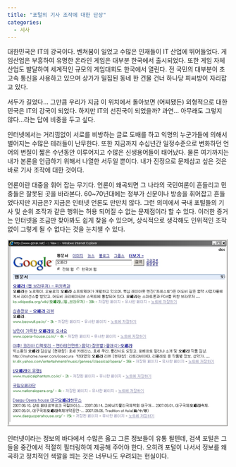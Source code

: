 ```yaml
---
title: "포털의 기사 조작에 대한 단상"
categories:
  - 시사
---
```


대한민국은 IT의 강국이다. 벤쳐붐이 일었고 수많은 인재들이 IT 산업에 뛰어들었다. 게임산업은 부흥하여 유명한 온라인 게임은 대부분 한국에서 출시되었다. 또한 게임 자체 산업도 발달하여 세계적인 규모의 게임대회도 한국에서 열린다. 전 국민의 대부분이 초고속 통신을 사용하고 있으며 상가가 밀집된 동네 한 건물 건너 하나당 피씨방이 자리잡고 있다.  
  
서두가 길었다... 그만큼 우리가 지금 이 위치에서 돌아보면 (어찌됐든) 외형적으로 대한민국은 IT의 강국이 되었다. 하지만 IT의 선진국이 되었을까? 과연... 아무래도 그렇지 않다...라는 답에 비중을 두고 싶다.  
  
인터넷에서는 거리낌없이 서로를 비방하는 글로 도배를 하고 익명의 누군가들에 의해서 벌어지는 수많은 테러들이 난무한다. 또한 지금까지 수십년간 일정수준으로 변화하던 언어의 변질이 짧은 수년동안 이루어지고 수많은 신생용어들이 태어났다. 물론 여기까지는 내가 본론을 언급하기 위해서 나열한 서두일 뿐이다. 내가 진정으로 문제삼고 싶은 것은 바로 기사 조작에 대한 것이다.  

언론이란 대중을 휘어 잡는 무기다. 언론이 왜곡되면 그 나라의 국민여론이 흔들리고 민중들은 잘못된 곳을 바라본다. 60~70년대에는 정부가 신문이나 방송을 휘어잡고 흔들 었다지만 지금은? 지금은 인터넷 언론도 만만치 않다. 그런 의미에서 국내 포털들의 기사 및 순위 조작과 같은 행위는 허용 되어질 수 없는 문제점이라 할 수 있다. 이러한 증거는 인터넷을 조금만 찾아봐도 쉽게 찾을 수 있으며, 상식적으로 생각해도 인위적인 조작 없이 그렇게 될 수 없다는 것을 눈치챌 수 있다.

![](/assets/images/posts/2007/07/4900b866d7cb4dp.png)

인터넷이라는 정보의 바다에서 수많은 옳고 그른 정보들이 유통 될텐데, 검색 포털은 그들을 중간에서 적절히 필터링하여 제공해 주어야 한다. 오히려 포털이 나서서 정보를 왜곡하고 정치적인 색깔을 띄는 것은 너무나도 우려되는 현실이다.
 